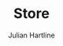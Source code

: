 ---
layout: empty
title: Store
navigation:
  link: http://store.reflowster.com
  order: 5
author: Julian Hartline
---
